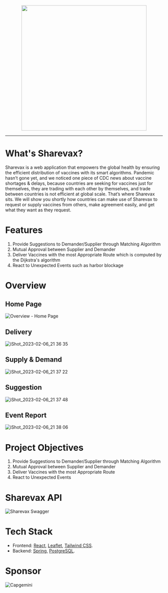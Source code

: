 <h3 align="center"><img src="https://user-images.githubusercontent.com/33310255/217078166-67f6e7b7-be4b-4828-9e35-b3a1e115f5e3.png" width="400px"></h3>

---

# What's Sharevax?
Sharevax is a web application that empowers the global health by ensuring the efficient distribution of vaccines with its smart algorithms.
Pandemic hasn’t gone yet, and we noticed one piece of CDC news about vaccine shortages & delays, because countries are seeking for vaccines just for themselves, they are trading with each other by themselves, and trade between countries is not efficient at global scale. That’s where Sharevax sits. We will show you shortly how countries can make use of Sharevax to request or supply vaccines from others, make agreement easily, and get what they want as they request.

# Features
  1. Provide Suggestions to Demander/Supplier through Matching Algorithm
  2. Mutual Approval between Supplier and Demander 
  3. Deliver Vaccines with the most Appropriate Route which is computed by the Dijkstra's algorithm
  4. React to Unexpected Events such as harbor blockage

# Overview
## Home Page
![Overview - Home Page](https://user-images.githubusercontent.com/33310255/217080752-74157b5b-559f-4b18-93c9-ff87d8bc1da2.png)
## Delivery
![iShot_2023-02-06_21 36 35](https://user-images.githubusercontent.com/33310255/217080915-77bb13df-ff1e-4cd8-9110-5d8def7e7896.jpg)
## Supply & Demand
![iShot_2023-02-06_21 37 22](https://user-images.githubusercontent.com/33310255/217080851-f19e1d3e-2618-4413-a58b-75473abaf1ce.jpg)
## Suggestion
![iShot_2023-02-06_21 37 48](https://user-images.githubusercontent.com/33310255/217081039-29dcff98-7f26-463c-886e-d8b78e0b1f2e.jpg)
## Event Report
![iShot_2023-02-06_21 38 06](https://user-images.githubusercontent.com/33310255/217081121-7ad63ee5-41a8-41be-a24a-81eb459f48f6.jpg)

# Project Objectives
  1. Provide Suggestions to Demander/Supplier through Matching Algorithm
  2. Mutual Approval between Supplier and Demander 
  3. Deliver Vaccines with the most Appropriate Route 
  4. React to Unexpected Events

# Sharevax API
![Sharevax Swagger](https://user-images.githubusercontent.com/33310255/217095378-0401fa55-000e-4b42-a6df-9bdb49fe6203.jpg)

# Tech Stack
- Frontend: [React](https://reactjs.org/), [Leaflet](https://leafletjs.com/), [Tailwind CSS](https://tailwindcss.com/).
- Backend: [Spring](https://spring.io/), [PostgreSQL](https://www.postgresql.org/).

# Sponsor
![Capgemini](https://upload.wikimedia.org/wikipedia/commons/9/9d/Capgemini_201x_logo.svg)
